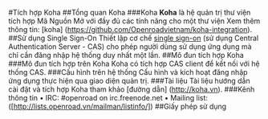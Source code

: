 #Tích hợp Koha
##Tổng quan Koha
###Koha
**Koha** là hệ quản trị thư viện tích hợp Mã Nguồn Mở với đầy đủ các tính năng cho một thư viện
Xem thêm thông tin: [koha] (https://github.com/Openroadvietnam/koha-integration).
##Sử dụng Single Sign-On
Thiết lập cơ chế [single sign-on]( http://en.wikipedia.org/wiki/Single_sign-on) (sử dụng Central Authentication Server - CAS) cho phép người dùng sử dụng ứng dụng  mà chỉ cần đăng nhập hệ thống duy nhất một lần.
##Mô đun tích hợp Koha
###Mô đun tích hợp trên Koha
Koha có tích hợp CAS client để kết nối với hệ thống CAS.
###Cấu hình trên hệ thống
Cấu hình và kích hoạt đăng nhập ứng dụng thực hiện qua giao diện quản trị.
###Tài liệu
Tài liệu hướng dẫn cài đặt và tích hợp Koha tham khảo [đường dẫn]  (http://koha.vn).
###Kênh thông tin
•	IRC: #openroad on irc.freenode.net
•	Mailing list: ([http://lists.openroad.vn/mailman/listinfo/])
##Giấy phép sử dụng
